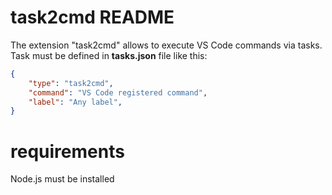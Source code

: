 # task2cmd README

The extension "task2cmd" allows to execute VS Code commands via tasks. <br>
Task must be defined in **tasks.json** file like this:

```json
{
    "type": "task2cmd",
    "command": "VS Code registered command",
    "label": "Any label",
}
```
# requirements

Node.js must be installed
